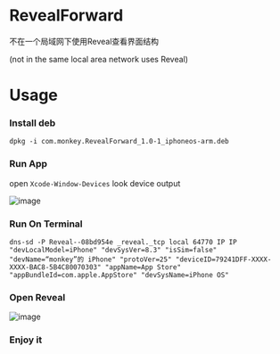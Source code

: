 # RevealForward
不在一个局域网下使用Reveal查看界面结构

(not in the same local area network uses Reveal)

# Usage

### Install deb

```
dpkg -i com.monkey.RevealForward_1.0-1_iphoneos-arm.deb
```

### Run App

open `Xcode-Window-Devices` look device output

![image](http://7xtdl4.com1.z0.glb.clouddn.com/script_1472273449939.png)

### Run On Terminal

```
dns-sd -P Reveal--08bd954e _reveal._tcp local 64770 IP IP  "devLocalModel=iPhone" "devSysVer=8.3" "isSim=false" "devName=“monkey”的 iPhone" "protoVer=25" "deviceID=79241DFF-XXXX-XXXX-BAC8-5B4C80070303" "appName=App Store" "appBundleId=com.apple.AppStore" "devSysName=iPhone OS"
```

### Open Reveal

![image](http://7xtdl4.com1.z0.glb.clouddn.com/script_1472273703209.png)

### Enjoy it


